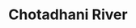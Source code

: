 ---
title: "Chotadhani River"
title_bn: "ছোটধানী নদী"
description: "This river genesis from Noyahat of Nageshwari Upazilla, Kurigram that patch up with Bara Dham Beel at South Ramaghona."
---